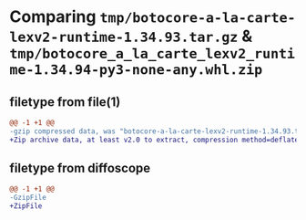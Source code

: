 # Comparing `tmp/botocore-a-la-carte-lexv2-runtime-1.34.93.tar.gz` & `tmp/botocore_a_la_carte_lexv2_runtime-1.34.94-py3-none-any.whl.zip`

## filetype from file(1)

```diff
@@ -1 +1 @@
-gzip compressed data, was "botocore-a-la-carte-lexv2-runtime-1.34.93.tar", last modified: Sat Apr 27 01:01:00 2024, max compression
+Zip archive data, at least v2.0 to extract, compression method=deflate
```

## filetype from diffoscope

```diff
@@ -1 +1 @@
-GzipFile
+ZipFile
```

